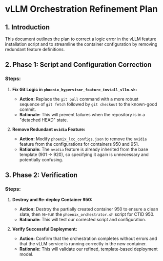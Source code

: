 # vLLM Orchestration Refinement Plan

## 1. Introduction

This document outlines the plan to correct a logic error in the vLLM feature installation script and to streamline the container configuration by removing redundant feature definitions.

## 2. Phase 1: Script and Configuration Correction

### Steps:

1.  **Fix Git Logic in `phoenix_hypervisor_feature_install_vllm.sh`:**
    *   **Action:** Replace the `git pull` command with a more robust sequence of `git fetch` followed by `git checkout` to the known-good commit.
    *   **Rationale:** This will prevent failures when the repository is in a "detached HEAD" state.

2.  **Remove Redundant `nvidia` Feature:**
    *   **Action:** Modify `phoenix_lxc_configs.json` to remove the `nvidia` feature from the configurations for containers 950 and 951.
    *   **Rationale:** The `nvidia` feature is already inherited from the base template (901 -> 920), so specifying it again is unnecessary and potentially confusing.

## 3. Phase 2: Verification

### Steps:

1.  **Destroy and Re-deploy Container 950:**
    *   **Action:** Destroy the partially created container 950 to ensure a clean slate, then re-run the `phoenix_orchestrator.sh` script for CTID 950.
    *   **Rationale:** This will test our corrected script and configuration.

2.  **Verify Successful Deployment:**
    *   **Action:** Confirm that the orchestration completes without errors and that the vLLM service is running correctly in the new container.
    *   **Rationale:** This will validate our refined, template-based deployment model.